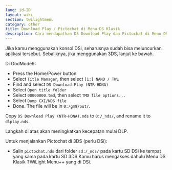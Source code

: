 ```yaml
---
lang: id-ID
layout: wiki
section: twilightmenu
category: other
title: Download Play / Pictochat di Menu DS Klasik
description: Cara mendapatkan DS Download Play dan Pictochat di Menu DS Klasik TWiLight Menu++
---
```


Jika kamu menggunakan konsol DSi, seharusnya sudah bisa meluncurkan aplikasi tersebut. Sebaliknya, jika menggunakan 3DS, lanjut ke bawah.

Di GodMode9:
- Press the Home/Power button
- Select `Title Manager`, then select `[1:] NAND / TWL`
- Find and select `DS Download Play (NTR-HDNA)`
- Select `Open title folder`
- Select `00000000.tmd`, then select `TMD file options...`
- Select `Dump CXI/NDS file`
- Done. The file will be in `0:/gm9/out/`.

Copy `DS Download Play (NTR-HDNA).nds` to `0:/_nds/`, and rename it to `dlplay.nds`.

Langkah di atas akan meningkatkan kecepatan mulai DLP.

Untuk menjalankan Pictochat di 3DS (perlu DSi):
- Salin `pictochat.nds` dari folder `sd:/_nds/` pada kartu SD DSi ke tempat yang sama pada kartu SD 3DS Kamu harus mengakses dahulu Menu DS Klasik TWiLight Menu++ yang di DSi.
